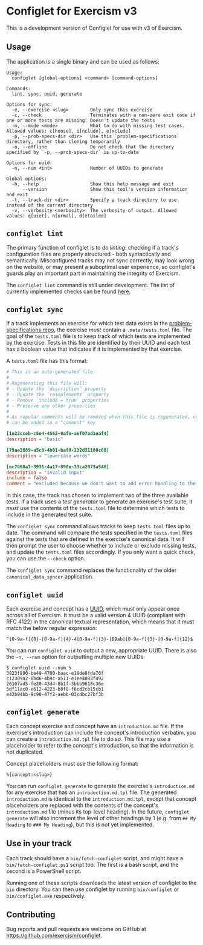 # Configlet for Exercism v3

This is a development version of Configlet for use with v3 of Exercism.

## Usage

The application is a single binary and can be used as follows:

```
Usage:
  configlet [global-options] <command> [command-options]

Commands:
  lint, sync, uuid, generate

Options for sync:
  -e, --exercise <slug>        Only sync this exercise
  -c, --check                  Terminates with a non-zero exit code if one or more tests are missing. Doesn't update the tests
  -m, --mode <mode>            What to do with missing test cases. Allowed values: c[hoose], i[nclude], e[xclude]
  -p, --prob-specs-dir <dir>   Use this `problem-specifications` directory, rather than cloning temporarily
  -o, --offline                Do not check that the directory specified by `-p, --prob-specs-dir` is up-to-date

Options for uuid:
  -n, --num <int>              Number of UUIDs to generate

Global options:
  -h, --help                   Show this help message and exit
      --version                Show this tool's version information and exit
  -t, --track-dir <dir>        Specify a track directory to use instead of the current directory
  -v, --verbosity <verbosity>  The verbosity of output. Allowed values: q[uiet], n[ormal], d[etailed]
```

## `configlet lint`

The primary function of configlet is to do _linting_: checking if a track's configuration files are properly structured - both syntactically and semantically. Misconfigured tracks may not sync correctly, may look wrong on the website, or may present a suboptimal user experience, so configlet's guards play an important part in maintaining the integrity of Exercism.

The `configlet lint` command is still under development. The list of currently implemented checks can be found [here](https://github.com/exercism/configlet/issues/249).

## `configlet sync`

If a track implements an exercise for which test data exists in the [problem-specifications repo](https://github.com/exercism/problem-specifications), the exercise _must_ contain a `.meta/tests.toml` file. The goal of the `tests.toml` file is to keep track of which tests are implemented by the exercise. Tests in this file are identified by their UUID and each test has a boolean value that indicates if it is implemented by that exercise.

A `tests.toml` file has this format:

```toml
# This is an auto-generated file.
#
# Regenerating this file will:
# - Update the `description` property
# - Update the `reimplements` property
# - Remove `include = true` properties
# - Preserve any other properties
#
# As regular comments will be removed when this file is regenerated, comments
# can be added in a "comment" key

[1e22cceb-c5e4-4562-9afe-aef07ad1eaf4]
description = "basic"

[79ae3889-a5c0-4b01-baf0-232d31180c08]
description = "lowercase words"

[ec7000a7-3931-4a17-890e-33ca2073a548]
description = "invalid input"
include = false
comment = "excluded because we don't want to add error handling to the exercise"
```

In this case, the track has chosen to implement two of the three available tests. If a track uses a _test generator_ to generate an exercise's test suite, it _must_ use the contents of the `tests.toml` file to determine which tests to include in the generated test suite.

The `configlet sync` command allows tracks to keep `tests.toml` files up to date. The command will compare the tests specified in the `tests.toml` files against the tests that are defined in the exercise's canonical data. It will then prompt the user to choose whether to include or exclude missing tests, and update the `tests.toml` files accordingly. If you only want a quick check, you can use the `--check` option.

The `configlet sync` command replaces the functionality of the older `canonical_data_syncer` application.

## `configlet uuid`

Each exercise and concept has a [UUID](https://en.wikipedia.org/wiki/Universally_unique_identifier), which must only appear once across all of Exercism. It must be a valid version 4 UUID (compliant with RFC 4122) in the canonical textual representation, which means that it must match the below regular expression:

```
^[0-9a-f]{8}-[0-9a-f]{4}-4[0-9a-f]{3}-[89ab][0-9a-f]{3}-[0-9a-f]{12}$
```

You can run `configlet uuid` to output a new, appropriate UUID. There is also the `-n, --num` option for outputting multiple new UUIDs:

```
$ configlet uuid --num 5
3823f890-be49-4700-baac-e19de8fda76f
c12309a2-8bd6-4b9c-a511-e1ee4083f492
26167ad5-fe20-43d4-8b1f-3bbb9618c36e
5df11ac0-e612-4223-b0f8-f6cd2cb15cb1
e42b94bb-9c90-47f2-aebb-03cdbc27bf3b
```

## `configlet generate`

Each concept exercise and concept have an `introduction.md` file. If the exercise's introduction can include the concept's introduction verbatim, you can create a `introduction.md.tpl` file to do so. This file may use a placeholder to refer to the concept's introduction, so that the information is not duplicated.

Concept placeholders must use the following format:

```
%{concept:<slug>}
```

You can run `configlet generate` to generate the exercise's `introduction.md` for any exercise that has an `introduction.md.tpl` file. The generated `introduction.md` is identical to the `introduction.md.tpl`, except that concept placeholders are replaced with the contents of the concept's `introduction.md` file (minus its top-level heading). In the future, `configlet generate` will also increment the level of other headings by 1 (e.g. from `## My Heading` to `### My Heading`), but this is not yet implemented.

## Use in your track

Each track should have a `bin/fetch-configlet` script, and might have a `bin/fetch-configlet.ps1` script too. The first is a bash script, and the second is a PowerShell script.

Running one of these scripts downloads the latest version of configlet to the `bin` directory. You can then use configlet by running `bin/configlet` or `bin/configlet.exe` respectively.

## Contributing

Bug reports and pull requests are welcome on GitHub at https://github.com/exercism/configlet.
